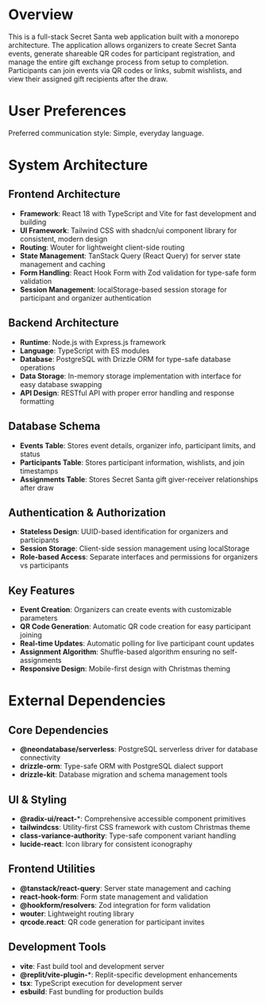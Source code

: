 # Overview

This is a full-stack Secret Santa web application built with a monorepo architecture. The application allows organizers to create Secret Santa events, generate shareable QR codes for participant registration, and manage the entire gift exchange process from setup to completion. Participants can join events via QR codes or links, submit wishlists, and view their assigned gift recipients after the draw.

# User Preferences

Preferred communication style: Simple, everyday language.

# System Architecture

## Frontend Architecture
- **Framework**: React 18 with TypeScript and Vite for fast development and building
- **UI Framework**: Tailwind CSS with shadcn/ui component library for consistent, modern design
- **Routing**: Wouter for lightweight client-side routing
- **State Management**: TanStack Query (React Query) for server state management and caching
- **Form Handling**: React Hook Form with Zod validation for type-safe form validation
- **Session Management**: localStorage-based session storage for participant and organizer authentication

## Backend Architecture
- **Runtime**: Node.js with Express.js framework
- **Language**: TypeScript with ES modules
- **Database**: PostgreSQL with Drizzle ORM for type-safe database operations
- **Data Storage**: In-memory storage implementation with interface for easy database swapping
- **API Design**: RESTful API with proper error handling and response formatting

## Database Schema
- **Events Table**: Stores event details, organizer info, participant limits, and status
- **Participants Table**: Stores participant information, wishlists, and join timestamps  
- **Assignments Table**: Stores Secret Santa gift giver-receiver relationships after draw

## Authentication & Authorization
- **Stateless Design**: UUID-based identification for organizers and participants
- **Session Storage**: Client-side session management using localStorage
- **Role-based Access**: Separate interfaces and permissions for organizers vs participants

## Key Features
- **Event Creation**: Organizers can create events with customizable parameters
- **QR Code Generation**: Automatic QR code creation for easy participant joining
- **Real-time Updates**: Automatic polling for live participant count updates
- **Assignment Algorithm**: Shuffle-based algorithm ensuring no self-assignments
- **Responsive Design**: Mobile-first design with Christmas theming

# External Dependencies

## Core Dependencies
- **@neondatabase/serverless**: PostgreSQL serverless driver for database connectivity
- **drizzle-orm**: Type-safe ORM with PostgreSQL dialect support
- **drizzle-kit**: Database migration and schema management tools

## UI & Styling
- **@radix-ui/react-***: Comprehensive accessible component primitives
- **tailwindcss**: Utility-first CSS framework with custom Christmas theme
- **class-variance-authority**: Type-safe component variant handling
- **lucide-react**: Icon library for consistent iconography

## Frontend Utilities
- **@tanstack/react-query**: Server state management and caching
- **react-hook-form**: Form state management and validation
- **@hookform/resolvers**: Zod integration for form validation
- **wouter**: Lightweight routing library
- **qrcode.react**: QR code generation for participant invites

## Development Tools
- **vite**: Fast build tool and development server
- **@replit/vite-plugin-***: Replit-specific development enhancements
- **tsx**: TypeScript execution for development server
- **esbuild**: Fast bundling for production builds